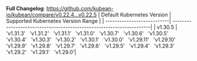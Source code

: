 <!-- Release notes generated using configuration in .github/release.yml at v0.22.5 -->



**Full Changelog**: https://github.com/kubean-io/kubean/compare/v0.22.4...v0.22.5
| Default Kubernetes Version | Supported Kubernetes Version Range                                   |
| ---------------------------| ---------------------------------------------------------------------|
| v1.30.5                 |  'v1.31.3' &nbsp; 'v1.31.2' &nbsp; 'v1.31.1' &nbsp; 'v1.31.0' &nbsp; 'v1.30.7' &nbsp; 'v1.30.6' &nbsp; 'v1.30.5' &nbsp; 'v1.30.4' &nbsp; 'v1.30.3' &nbsp; 'v1.30.2' &nbsp; 'v1.30.1' &nbsp; 'v1.30.0' &nbsp; 'v1.29.11' &nbsp; 'v1.29.10' &nbsp; 'v1.29.9' &nbsp; 'v1.29.8' &nbsp; 'v1.29.7' &nbsp; 'v1.29.6' &nbsp; 'v1.29.5' &nbsp; 'v1.29.4' &nbsp; 'v1.29.3' &nbsp; 'v1.29.2' &nbsp; 'v1.29.1' &nbsp; 'v1.29.0'|
